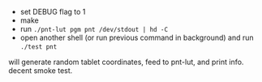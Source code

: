 - set DEBUG flag to 1
- make
- run `./pnt-lut pgm pnt /dev/stdout | hd -C`
- open another shell (or run previous command in background) and run `./test
  pnt`

will generate random tablet coordinates, feed to pnt-lut, and print info.
decent smoke test.
